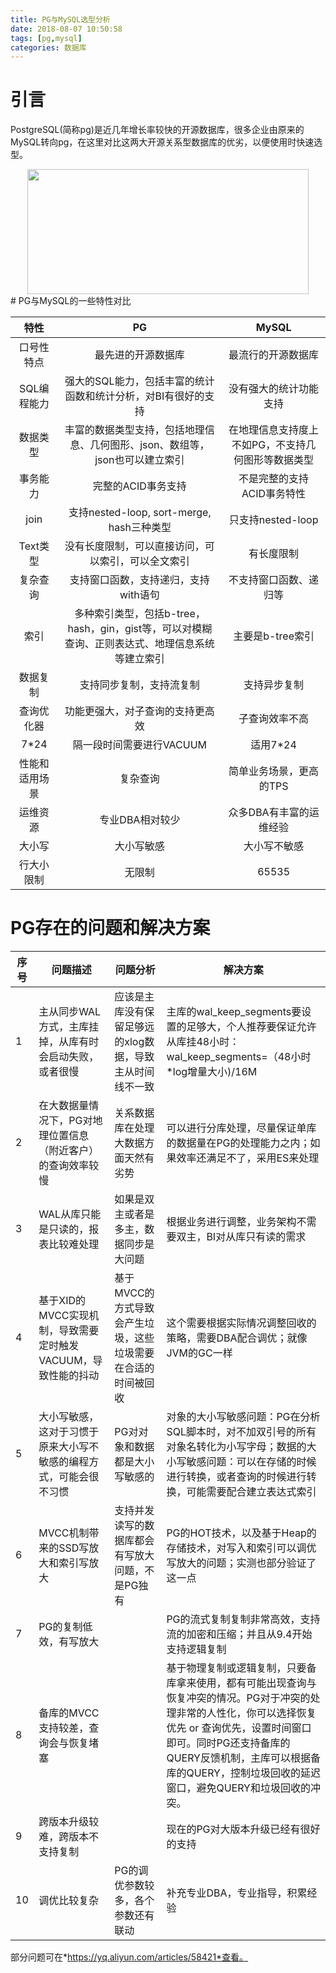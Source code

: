 ```yaml
---
title: PG与MySQL选型分析
date: 2018-08-07 10:50:58
tags: [pg,mysql]
categories: 数据库
---
```

# 引言
PostgreSQL(简称pg)是近几年增长率较快的开源数据库，很多企业由原来的MySQL转向pg，在这里对比这两大开源关系型数据库的优劣，以便使用时快速选型。
<div align=center><img width="450" height="200" src="../../../../images/2018-8/pg-vs-mysql/pg_vs_mysql.jpg" algin="center"/>
</div>	
<!-- more -->
# PG与MySQL的一些特性对比

| 特性 | PG | MySQL |
| :-: | :-: | :-: |
| 口号性特点  | 最先进的开源数据库 | 最流行的开源数据库 |
| SQL编程能力 | 强大的SQL能力，包括丰富的统计函数和统计分析，对BI有很好的支持 | 没有强大的统计功能支持 |
| 数据类型 | 丰富的数据类型支持，包括地理信息、几何图形、json、数组等，json也可以建立索引 | 在地理信息支持度上不如PG，不支持几何图形等数据类型 |
| 事务能力 | 完整的ACID事务支持 | 不是完整的支持ACID事务特性 |
| join | 支持nested-loop, sort-merge, hash三种类型 | 只支持nested-loop |
| Text类型 | 没有长度限制，可以直接访问，可以索引，可以全文索引 |有长度限制|
| 复杂查询 | 支持窗口函数，支持递归，支持with语句 | 不支持窗口函数、递归等 |
| 索引 | 多种索引类型，包括b-tree，hash，gin，gist等，可以对模糊查询、正则表达式、地理信息系统等建立索引 | 主要是b-tree索引 |
| 数据复制 | 支持同步复制，支持流复制 | 支持异步复制 |
| 查询优化器 | 功能更强大，对子查询的支持更高效 | 子查询效率不高 |
| 7*24 | 隔一段时间需要进行VACUUM | 适用7*24 |
| 性能和适用场景 | 复杂查询 | 简单业务场景，更高的TPS |
| 运维资源 | 专业DBA相对较少 | 众多DBA有丰富的运维经验 |
| 大小写 | 大小写敏感 | 大小写不敏感 |
| 行大小限制 | 无限制 | 65535 |

# PG存在的问题和解决方案

| 序号 | 问题描述 | 问题分析 | 解决方案 |
| --- | --- | --- | --- |
| 1 | 主从同步WAL方式，主库挂掉，从库有时会启动失败，或者很慢 | 应该是主库没有保留足够远的xlog数据，导致主从时间线不一致 | 主库的wal_keep_segments要设置的足够大，个人推荐要保证允许从库挂48小时：wal_keep_segments=（48小时*log增量大小)/16M |
| 2 | 在大数据量情况下，PG对地理位置信息（附近客户）的查询效率较慢 | 关系数据库在处理大数据方面天然有劣势 | 可以进行分库处理，尽量保证单库的数据量在PG的处理能力之内；如果效率还满足不了，采用ES来处理 |
| 3 | WAL从库只能是只读的，报表比较难处理 | 如果是双主或者是多主，数据同步是大问题 | 根据业务进行调整，业务架构不需要双主，BI对从库只有读的需求 |
| 4 | 基于XID的MVCC实现机制，导致需要定时触发VACUUM，导致性能的抖动 | 基于MVCC的方式导致会产生垃圾，这些垃圾需要在合适的时间被回收 | 这个需要根据实际情况调整回收的策略，需要DBA配合调优；就像JVM的GC一样 |
| 5 | 大小写敏感，这对于习惯于原来大小写不敏感的编程方式，可能会很不习惯 | PG对对象和数据都是大小写敏感的 | 对象的大小写敏感问题：PG在分析SQL脚本时，对不加双引号的所有对象名转化为小写字母；数据的大小写敏感问题：可以在存储的时候进行转换，或者查询的时候进行转换，可能需要配合建立表达式索引 |
| 6 | MVCC机制带来的SSD写放大和索引写放大 | 支持并发读写的数据库都会有写放大问题，不是PG独有 | PG的HOT技术，以及基于Heap的存储技术，对写入和索引可以调优写放大的问题；实测也部分验证了这一点 |
| 7 | PG的复制低效，有写放大 |  | PG的流式复制复制非常高效，支持流的加密和压缩；并且从9.4开始支持逻辑复制 |
| 8 | 备库的MVCC支持较差，查询会与恢复堵塞 |  | 基于物理复制或逻辑复制，只要备库拿来使用，都有可能出现查询与恢复冲突的情况。PG对于冲突的处理非常的人性化，你可以选择恢复优先 or 查询优先，设置时间窗口即可。同时PG还支持备库的QUERY反馈机制，主库可以根据备库的QUERY，控制垃圾回收的延迟窗口，避免QUERY和垃圾回收的冲突。 |
| 9 | 跨版本升级较难，跨版本不支持复制 |  | 现在的PG对大版本升级已经有很好的支持 |
| 10 | 调优比较复杂 | PG的调优参数较多，各个参数还有联动 | 补充专业DBA，专业指导，积累经验 |

部分问题可在*https://yq.aliyun.com/articles/58421*查看。
